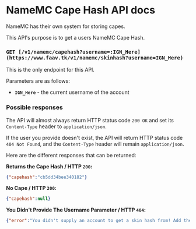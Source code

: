 # NameMC Cape Hash API docs
NameMC has their own system for storing capes.

This API's purpose is to get a users NameMC Cape Hash.

### `GET [/v1/namemc/capehash?username=:IGN_Here](https://www.faav.tk/v1/namemc/skinhash?username=IGN_Here)`
This is the only endpoint for this API.

Parameters are as follows:
- **`IGN_Here`** - the current username of the account

### Possible responses

The API will almost always return HTTP status code `200 OK` and set its `Content-Type` header to `application/json`.

If the user you provide doesn't exist, the API will return HTTP status code `404 Not Found`, and the `Content-Type` header will remain `application/json`.

Here are the different responses that can be returned:

**Returns the Cape Hash / HTTP `200`:**
```json
{"capehash":"cb5dd34bee340182"}
```

**No Cape / HTTP `200`:**
```json
{"capehash":null}
```

**You Didn't Provide The Username Parameter / HTTP `404`:**
```json
{"error":"You didn't supply an account to get a skin hash from! Add the parameter ?username=IGN_HERE."}
```

